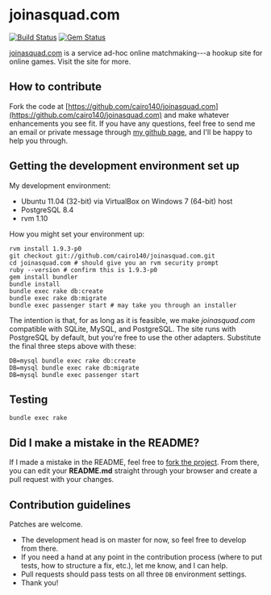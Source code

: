 joinasquad.com
==============

[![Build Status](https://secure.travis-ci.org/cairo140/joinasquad.com.png)](http://travis-ci.org/cairo140/joinasquad.com)
[![Gem Status](https://gemnasium.com/cairo140/joinasquad.com.png?travis)](https://gemnasium.com/cairo140/joinasquad.com)

[joinasquad.com](http://www.joinasquad.com/) is a service ad-hoc online matchmaking---a hookup site for online games. Visit the site for more.

How to contribute
-----------------

Fork the code at [https://github.com/cairo140/joinasquad.com](https://github.com/cairo140/joinasquad.com) and make whatever enhancements you see fit. If you have any questions, feel free to send me an email or private message through [my github page](https://github.com/cairo140), and I'll be happy to help you through.

Getting the development environment set up
------------------------------------------

My development environment:

* Ubuntu 11.04 (32-bit) via VirtualBox on Windows 7 (64-bit) host
* PostgreSQL 8.4
* rvm 1.10

How you might set your environment up:

    rvm install 1.9.3-p0
    git checkout git://github.com/cairo140/joinasquad.com.git
    cd joinasquad.com # should give you an rvm security prompt
    ruby --version # confirm this is 1.9.3-p0
    gem install bundler
    bundle install
    bundle exec rake db:create
    bundle exec rake db:migrate
    bundle exec passenger start # may take you through an installer

The intention is that, for as long as it is feasible, we make _joinasquad.com_ compatible with SQLite, MySQL, and PostgreSQL. The site runs with PostgreSQL by default, but you're free to use the other adapters. Substitute the final three steps above with these:

    DB=mysql bundle exec rake db:create
    DB=mysql bundle exec rake db:migrate
    DB=mysql bundle exec passenger start

Testing
-------

    bundle exec rake

Did I make a mistake in the README?
-----------------------------------

If I made a mistake in the README, feel free to [fork the project](https://github.com/cairo140/joinasquad.com/fork_select). From there, you can edit your **README.md** straight through your browser and create a pull request with your changes.

Contribution guidelines
-----------------------

Patches are welcome.

* The development head is on master for now, so feel free to develop from there.
* If you need a hand at any point in the contribution process (where to put tests, how to structure a fix, etc.), let me know, and I can help.
* Pull requests should pass tests on all three `DB` environment settings.
* Thank you!
